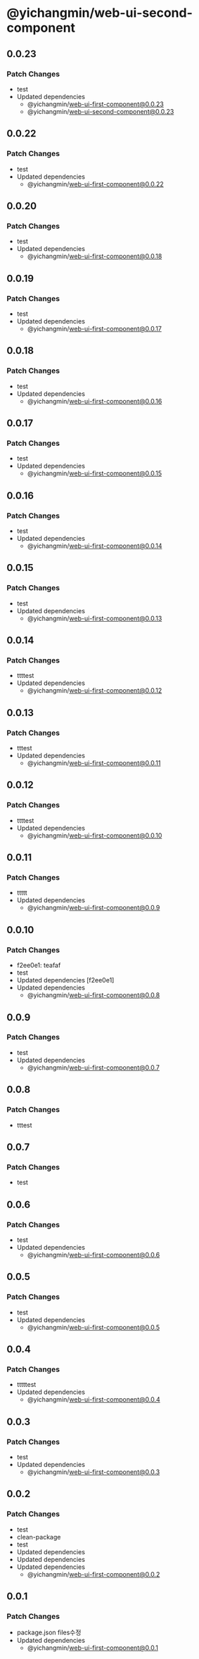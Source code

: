 # @yichangmin/web-ui-second-component

## 0.0.23

### Patch Changes

- test
- Updated dependencies
  - @yichangmin/web-ui-first-component@0.0.23
  - @yichangmin/web-ui-second-component@0.0.23

## 0.0.22

### Patch Changes

- test
- Updated dependencies
  - @yichangmin/web-ui-first-component@0.0.22

## 0.0.20

### Patch Changes

- test
- Updated dependencies
  - @yichangmin/web-ui-first-component@0.0.18

## 0.0.19

### Patch Changes

- test
- Updated dependencies
  - @yichangmin/web-ui-first-component@0.0.17

## 0.0.18

### Patch Changes

- test
- Updated dependencies
  - @yichangmin/web-ui-first-component@0.0.16

## 0.0.17

### Patch Changes

- test
- Updated dependencies
  - @yichangmin/web-ui-first-component@0.0.15

## 0.0.16

### Patch Changes

- test
- Updated dependencies
  - @yichangmin/web-ui-first-component@0.0.14

## 0.0.15

### Patch Changes

- test
- Updated dependencies
  - @yichangmin/web-ui-first-component@0.0.13

## 0.0.14

### Patch Changes

- ttttest
- Updated dependencies
  - @yichangmin/web-ui-first-component@0.0.12

## 0.0.13

### Patch Changes

- tttest
- Updated dependencies
  - @yichangmin/web-ui-first-component@0.0.11

## 0.0.12

### Patch Changes

- ttttest
- Updated dependencies
  - @yichangmin/web-ui-first-component@0.0.10

## 0.0.11

### Patch Changes

- ttttt
- Updated dependencies
  - @yichangmin/web-ui-first-component@0.0.9

## 0.0.10

### Patch Changes

- f2ee0e1: teafaf
- test
- Updated dependencies [f2ee0e1]
- Updated dependencies
  - @yichangmin/web-ui-first-component@0.0.8

## 0.0.9

### Patch Changes

- test
- Updated dependencies
  - @yichangmin/web-ui-first-component@0.0.7

## 0.0.8

### Patch Changes

- tttest

## 0.0.7

### Patch Changes

- test

## 0.0.6

### Patch Changes

- test
- Updated dependencies
  - @yichangmin/web-ui-first-component@0.0.6

## 0.0.5

### Patch Changes

- test
- Updated dependencies
  - @yichangmin/web-ui-first-component@0.0.5

## 0.0.4

### Patch Changes

- tttttest
- Updated dependencies
  - @yichangmin/web-ui-first-component@0.0.4

## 0.0.3

### Patch Changes

- test
- Updated dependencies
  - @yichangmin/web-ui-first-component@0.0.3

## 0.0.2

### Patch Changes

- test
- clean-package
- test
- Updated dependencies
- Updated dependencies
- Updated dependencies
  - @yichangmin/web-ui-first-component@0.0.2

## 0.0.1

### Patch Changes

- package.json files수정
- Updated dependencies
  - @yichangmin/web-ui-first-component@0.0.1
